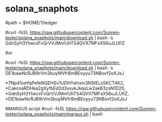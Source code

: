 # solana_snaphots

#path = $HOME/1/ledger

#curl -fsSL https://raw.githubusercontent.com/Sunren-tester/solana_snaphots/main/download.sh | bash -s GdnSyH3YtwcxFvQrVVJMm1JhTS4QVX7MFsX56uJLUfiZ

#or

#curl -fsSL https://raw.githubusercontent.com/Sunren-tester/solana_snaphots/main/download.sh | bash -s DE1bawNcRJB9rVm3buyMVfr8mBEoyyu73NBovf2oXJsJ

*7Np41oeYqPefeNQEHSv1UDhYrehxin3NStELsSKCT4K2, 
*CakcnaRDHka2gXyfbEd2d3xsvkJkqsLw2akB3zsN1D2S, 
*GdnSyH3YtwcxFvQrVVJMm1JhTS4QVX7MFsX56uJLUfiZ, 
*DE1bawNcRJB9rVm3buyMVfr8mBEoyyu73NBovf2oXJsJ

#MARGUS script
#curl -fsSL https://raw.githubusercontent.com/Sunren-tester/solana_snaphots/main/margus.sh | bash
